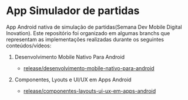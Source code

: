 # App Simulador de partidas

App Android nativa de simulação de partidas(Semana Dev Mobile Digital Inovation). Este repositório foi organizado em algumas branchs que representam as implementações realizadas durante os seguintes conteúdos/vídeos:

1. Desenvolvimento Mobile Nativo Para Android
   - [release/desenvolvimento-mobile-nativo-para-android](https://github.com/SantiagoSilvestre/Simulador-de-partidas/tree/desenvolvimento-mobile-nativo-para-android)

2. Componentes, Lyouts e UI/UX em Apps Android
   - [release/componentes-layouts-ui-ux-em-apps-android](https://github.com/SantiagoSilvestre/Simulador-de-partidas/tree/release/componentes-layout-ui-ux-em-apps-android)


